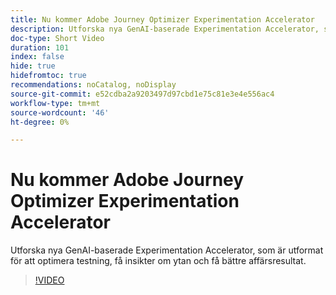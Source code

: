```yaml
---
title: Nu kommer Adobe Journey Optimizer Experimentation Accelerator
description: Utforska nya GenAI-baserade Experimentation Accelerator, som är utformat för att optimera testning, få insikter om ytan och få bättre affärsresultat.
doc-type: Short Video
duration: 101
index: false
hide: true
hidefromtoc: true
recommendations: noCatalog, noDisplay
source-git-commit: e52cdba2a9203497d97cbd1e75c81e3e4e556ac4
workflow-type: tm+mt
source-wordcount: '46'
ht-degree: 0%

---
```



# Nu kommer Adobe Journey Optimizer Experimentation Accelerator

Utforska nya GenAI-baserade Experimentation Accelerator, som är utformat för att optimera testning, få insikter om ytan och få bättre affärsresultat.

<!-- 62_S531_3442531_100_introducing-the-adobe-journey-optimizer-experimentation-accelerator -->
>[!VIDEO](https://video.tv.adobe.com/v/3460357/?learn=on&enablevpops=true&captions=swe)
